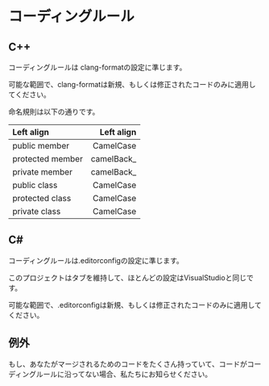 ﻿
# コーディングルール

## C++

コーディングルールは clang-formatの設定に準じます。

可能な範囲で、clang-formatは新規、もしくは修正されたコードのみに適用してください。

命名規則は以下の通りです。

| Left align | Left align |
|:-----------|------------:|
| public member | CamelCase |
| protected member | camelBack_ |
| private member | camelBack_ |
| public class | CamelCase |
| protected class | CamelCase |
| private class | CamelCase |

## C#

コーディングルールは.editorconfigの設定に準じます。

このプロジェクトはタブを維持して、ほとんどの設定はVisualStudioと同じです。

可能な範囲で、.editorconfigは新規、もしくは修正されたコードのみに適用してください。

## 例外

もし、あなたがマージされるためのコードをたくさん持っていて、コードがコーディングルールに沿ってない場合、私たちにお知らせください。
